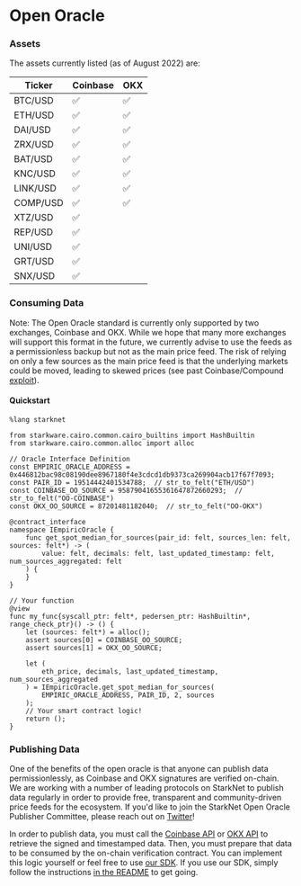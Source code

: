 # Open Oracle

### Assets

The assets currently listed (as of August 2022) are:

| Ticker   | Coinbase           | OKX                |
| -------- | ------------------ | ------------------ |
| BTC/USD  | :white_check_mark: | :white_check_mark: |
| ETH/USD  | :white_check_mark: | :white_check_mark: |
| DAI/USD  | :white_check_mark: | :white_check_mark: |
| ZRX/USD  | :white_check_mark: | :white_check_mark: |
| BAT/USD  | :white_check_mark: | :white_check_mark: |
| KNC/USD  | :white_check_mark: | :white_check_mark: |
| LINK/USD | :white_check_mark: | :white_check_mark: |
| COMP/USD | :white_check_mark: | :white_check_mark: |
| XTZ/USD  | :white_check_mark: |                    |
| REP/USD  | :white_check_mark: |                    |
| UNI/USD  | :white_check_mark: |                    |
| GRT/USD  | :white_check_mark: |                    |
| SNX/USD  | :white_check_mark: |                    |

### Consuming Data

Note: The Open Oracle standard is currently only supported by two exchanges, Coinbase and OKX. While we hope that many more exchanges will support this format in the future, we currently advise to use the feeds as a permissionless backup but not as the main price feed. The risk of relying on only a few sources as the main price feed is that the underlying markets could be moved, leading to skewed prices (see past Coinbase/Compound [exploit](https://decrypt.co/49657/oracle-exploit-sees-100-million-liquidated-on-compound)).

#### Quickstart

```
%lang starknet

from starkware.cairo.common.cairo_builtins import HashBuiltin
from starkware.cairo.common.alloc import alloc

// Oracle Interface Definition
const EMPIRIC_ORACLE_ADDRESS = 0x446812bac98c08190dee8967180f4e3cdcd1db9373ca269904acb17f67f7093;
const PAIR_ID = 19514442401534788;  // str_to_felt("ETH/USD")
const COINBASE_OO_SOURCE = 95879041655361647872660293;  // str_to_felt("OO-COINBASE")
const OKX_OO_SOURCE = 87201481182040;  // str_to_felt("OO-OKX")

@contract_interface
namespace IEmpiricOracle {
    func get_spot_median_for_sources(pair_id: felt, sources_len: felt, sources: felt*) -> (
        value: felt, decimals: felt, last_updated_timestamp: felt, num_sources_aggregated: felt
    ) {
    }
}

// Your function
@view
func my_func{syscall_ptr: felt*, pedersen_ptr: HashBuiltin*, range_check_ptr}() -> () {
    let (sources: felt*) = alloc();
    assert sources[0] = COINBASE_OO_SOURCE;
    assert sources[1] = OKX_OO_SOURCE;

    let (
        eth_price, decimals, last_updated_timestamp, num_sources_aggregated
    ) = IEmpiricOracle.get_spot_median_for_sources(
        EMPIRIC_ORACLE_ADDRESS, PAIR_ID, 2, sources
    );
    // Your smart contract logic!
    return ();
}
```

### Publishing Data

One of the benefits of the open oracle is that anyone can publish data permissionlessly, as Coinbase and OKX signatures are verified on-chain. We are working with a number of leading protocols on StarkNet to publish data regularly in order to provide free, transparent and community-driven price feeds for the ecosystem. If you'd like to join the StarkNet Open Oracle Publisher Committee, please reach out on [Twitter](https://twitter.com/EmpiricNetwork)!

In order to publish data, you must call the [Coinbase API](https://docs.cloud.coinbase.com/exchange/reference/exchangerestapi_getcoinbasepriceoracle-1) or [OKX API](https://www.okx.com/docs-v5/en/#rest-api-market-data-get-oracle) to retrieve the signed and timestamped data. Then, you must prepare that data to be consumed by the on-chain verification contract. You can implement this logic yourself or feel free to use [our SDK](https://github.com/Astraly-Labs/StarkNet-Open-Oracle/blob/main/client/client_tools.py). If you use our SDK, simply follow the instructions [in the README](https://github.com/Astraly-Labs/StarkNet-Open-Oracle#using-the-client-to-publish-signed-prices) to get going.
